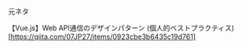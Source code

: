 元ネタ

【Vue.js】Web API通信のデザインパターン (個人的ベストプラクティス)
[https://qiita.com/07JP27/items/0923cbe3b6435c19d761]
